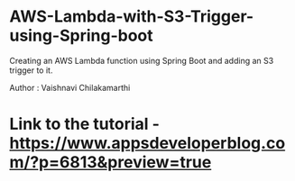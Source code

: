 # AWS-Lambda-with-S3-Trigger-using-Spring-boot
Creating an AWS Lambda function using Spring Boot and adding an S3 trigger to it.

Author : Vaishnavi Chilakamarthi 
# Link to the tutorial - https://www.appsdeveloperblog.com/?p=6813&preview=true
